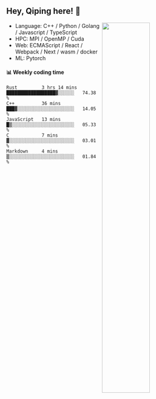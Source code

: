 

## Hey, Qiping here! :wave:

[<img align="right" width="50%" src="https://github-readme-stats.vercel.app/api?username=ppppqp&theme=dark&show_icons=true">](https://metrics.lecoq.io/ppppqp?template=classic)



-   Language: C++ / Python / Golang / Javascript / TypeScript
-   HPC: MPI / OpenMP / Cuda
-   Web: ECMAScript / React / Webpack / Next / wasm / docker
-   ML: Pytorch



#### :bar_chart: Weekly coding time

<!--START_SECTION:waka-->

```text
Rust         3 hrs 14 mins   ██████████████████▓░░░░░░   74.38 %
C++          36 mins         ███▓░░░░░░░░░░░░░░░░░░░░░   14.05 %
JavaScript   13 mins         █▒░░░░░░░░░░░░░░░░░░░░░░░   05.33 %
C            7 mins          ▓░░░░░░░░░░░░░░░░░░░░░░░░   03.01 %
Markdown     4 mins          ▒░░░░░░░░░░░░░░░░░░░░░░░░   01.84 %
```

<!--END_SECTION:waka-->
